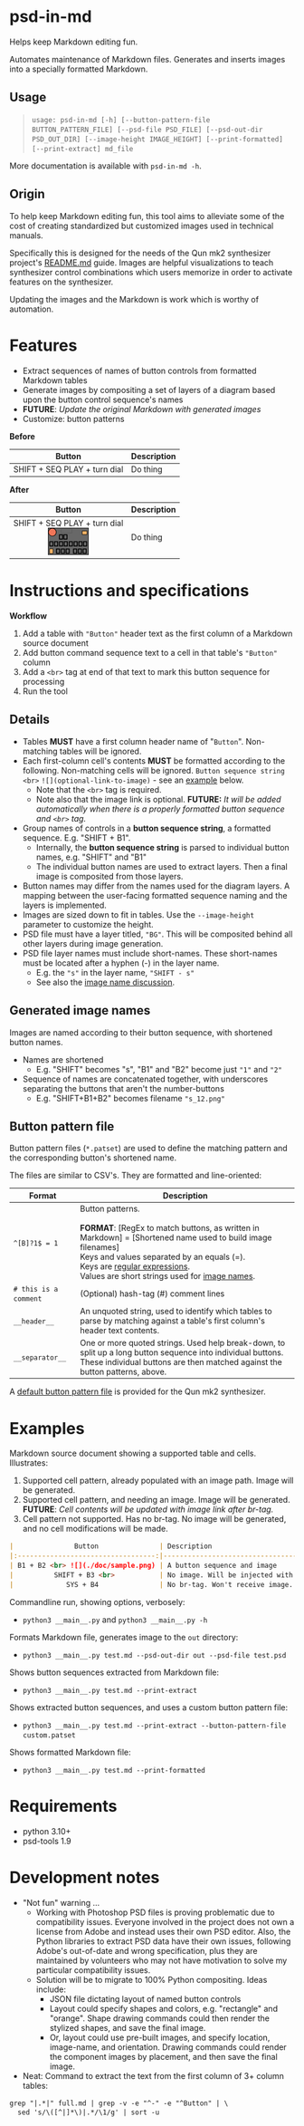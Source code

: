 # psd-in-md

Helps keep Markdown editing fun.

Automates maintenance of Markdown files. Generates and inserts images into a specially formatted Markdown.

## Usage

> `usage: psd-in-md [-h] [--button-pattern-file BUTTON_PATTERN_FILE] [--psd-file PSD_FILE] [--psd-out-dir PSD_OUT_DIR] [--image-height IMAGE_HEIGHT] [--print-formatted] [--print-extract] md_file`

More documentation is available with `psd-in-md -h`.

## Origin

To help keep Markdown editing fun, this tool aims to alleviate some of the cost of creating standardized but customized images used in technical manuals.

Specifically this is designed for the needs of the Qun mk2 synthesizer project's [README.md](https://github.com/raspy135/Qun-mk2) guide. Images are helpful visualizations to teach synthesizer control combinations which users memorize in order to activate features on the synthesizer. 

Updating the images and the Markdown is work which is worthy of automation.

# Features

* Extract sequences of names of button controls from formatted Markdown tables
* Generate images by compositing a set of layers of a diagram based upon the button control sequence's names 
* **FUTURE**: _Update the original Markdown with generated images_
* Customize: button patterns

**Before**

|              Button               | Description |
|:---------------------------------:|-------------|
| SHIFT + SEQ PLAY + turn dial <br> | Do thing    |

**After**

|                           Button                           | Description |
|:----------------------------------------------------------:|-------------|
| SHIFT + SEQ PLAY + turn dial <br> ![](./doc/s_splay_d.png) | Do thing    |

# Instructions and specifications

**Workflow**

1. Add a table with `"Button"` header text as the first column of a Markdown source document
2. Add button command sequence text to a cell in that table's `"Button"` column
3. Add a `<br>` tag at end of that text to mark this button sequence for processing
4. Run the tool

## Details

* Tables **MUST** have a first column header name of "`Button`". Non-matching tables will be ignored.
* Each first-column cell's contents **MUST** be formatted according to the following. Non-matching cells will be ignored. `Button sequence string` `<br>` `![](optional-link-to-image)` - see an [example](#Example) below.
  * Note that the `<br>` tag is required. 
  * Note also that the image link is optional. **FUTURE:** _It will be added automatically when there is a properly formatted button sequence and `<br>` tag._
* Group names of controls in a **button sequence string**, a formatted sequence. E.g. "SHIFT + B1".
  * Internally, the **button sequence string** is parsed to individual button names, e.g. "SHIFT" and "B1"
  * The individual button names are used to extract layers. Then a final image is composited from those layers.
* Button names may differ from the names used for the diagram layers. A mapping between the user-facing formatted sequence naming and the layers is implemented.
* Images are sized down to fit in tables. Use the `--image-height` parameter to customize the height.
* PSD file must have a layer titled, `"BG"`. This will be composited behind all other layers during image generation.
* PSD file layer names must include short-names. These short-names must be located after a hyphen (-) in the layer name.
  * E.g. the `"s"` in the layer name, `"SHIFT - s"`
  * See also the [image name discussion](#generated-image-names).

## Generated image names

Images are named according to their button sequence, with shortened button names.

* Names are shortened
  * E.g. "SHIFT" becomes "s", "B1" and "B2" become just `"1"` and `"2"`
* Sequence of names are concatenated together, with underscores separating the buttons that aren't the number-buttons
  * E.g. "SHIFT+B1+B2" becomes filename `"s_12.png"`

## Button pattern file

Button pattern files (`*.patset`) are used to define the matching pattern and the corresponding button's shortened name. 

The files are similar to CSV's. They are formatted and line-oriented:

| Format                | Description                                                                                                                                                                                                                                                                                                                                      |
|-----------------------|--------------------------------------------------------------------------------------------------------------------------------------------------------------------------------------------------------------------------------------------------------------------------------------------------------------------------------------------------|
| `^[B]?1$ = 1`         | Button patterns.<br><br>**FORMAT**: [RegEx to match buttons, as written in Markdown] = [Shortened name used to build image filenames]<br>Keys and values separated by an equals (=). <br>Keys are [regular expressions](https://docs.python.org/3/library/re.html). <br>Values are short strings used for [image names](#generated-image-names). |
| `# this is a comment` | (Optional) hash-tag (#) comment lines                                                                                                                                                                                                                                                                                                            |
| `__header__`          | An unquoted string, used to identify which tables to parse by matching against a table's first column's header text contents.                                                                                                                                                                                                                    |
| `__separator__`       | One or more quoted strings. Used help break-down, to split up a long button sequence into individual buttons. These individual buttons are then matched against the button patterns, above.                                                                                                                                                      |

A [default button pattern file](qunmk2.patset) is provided for the Qun mk2 synthesizer.

# Examples

Markdown source document showing a supported table and cells. Illustrates:

1. Supported cell pattern, already populated with an image path. Image will be generated.
2. Supported cell pattern, and needing an image. Image will be generated. **FUTURE**: _Cell contents will be updated with image link after br-tag._ 
3. Cell pattern not supported. Has no br-tag. No image will be generated, and no cell modifications will be made. 

```markdown
|               Button               | Description                            |
|:----------------------------------:|----------------------------------------|
| B1 + B2 <br> ![](./doc/sample.png) | A button sequence and image            |
|          SHIFT + B3 <br>           | No image. Will be injected with image. |
|             SYS + B4               | No br-tag. Won't receive image.        |
```


Commandline run, showing options, verbosely:

* `python3 __main__.py` and `python3 __main__.py -h`

Formats Markdown file, generates image to the `out` directory:

* `python3 __main__.py test.md --psd-out-dir out --psd-file test.psd`

Shows button sequences extracted from Markdown file:

* `python3 __main__.py test.md --print-extract`

Shows extracted button sequences, and uses a custom button pattern file:

* `python3 __main__.py test.md --print-extract --button-pattern-file custom.patset`

Shows formatted Markdown file:

* `python3 __main__.py test.md --print-formatted`


# Requirements

* python 3.10+
* psd-tools 1.9

# Development notes

* "Not fun" warning ... 
  * Working with Photoshop PSD files is proving problematic due to compatibility issues. Everyone involved in the project does not own a license from Adobe and instead uses their own PSD editor. Also, the Python libraries to extract PSD data have their own issues, following Adobe's out-of-date and wrong specification, plus they are maintained by volunteers who may not have motivation to solve my particular compatibility issues. 
  * Solution will be to migrate to 100% Python compositing. Ideas include:
    * JSON file dictating layout of named button controls
    * Layout could specify shapes and colors, e.g. "rectangle" and "orange". Shape drawing commands could then render the stylized shapes, and save the final image.
    * Or, layout could use pre-built images, and specify location, image-name, and orientation. Drawing commands could render the component images by placement, and then save the final image.
* Neat: Command to extract the text from the first column of 3+ column tables:

```shell
grep "|.*|" full.md | grep -v -e "^-" -e "^Button" | \
  sed 's/\([^|]*\)|.*/\1/g' | sort -u
```
